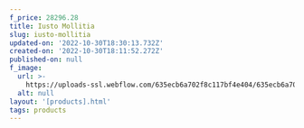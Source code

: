 ```yaml
---
f_price: 28296.28
title: Iusto Mollitia
slug: iusto-mollitia
updated-on: '2022-10-30T18:30:13.732Z'
created-on: '2022-10-30T18:11:52.272Z'
published-on: null
f_image:
  url: >-
    https://uploads-ssl.webflow.com/635ecb6a702f8c117bf4e404/635ecb6a702f8c8456f4e407_Dithered-Misty-Forest-2.png
  alt: null
layout: '[products].html'
tags: products
---
```



